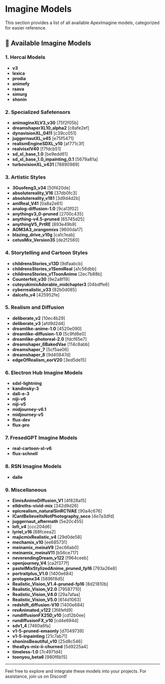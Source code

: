 # Imagine Models

This section provides a list of all available ApexImagine models, categorized for easier reference.

## 🚀 Available Imagine Models

### 1. **Hercai Models**

- **v3**
- **lexica**
- **prodia**
- **animefy**
- **raava**
- **simurg**
- **shonin**

### 2. **Specialized Safetensors**

- **animagineXLV3_v30** [75f2f05b]
- **dreamshaperXL10_alpha2** [c8afe2ef]
- **dynavisionXL_0411** [c39cc051]
- **juggernautXL_v45** [e75f5471]
- **realismEngineSDXL_v10** [af771c3f]
- **realvisxlV40** [f7fdcb51]
- **sd_xl_base_1.0** [be9edd61]
- **sd_xl_base_1.0_inpainting_0.1** [5679a81a]
- **turbovisionXL_v431** [78890989]

### 3. **Artistic Styles**

- **3Guofeng3_v34** [50f420de]
- **absolutereality_V16** [37db0fc3]
- **absolutereality_v181** [3d9d4d2b]
- **amIReal_V41** [0a8a2e61]
- **analog-diffusion-1.0** [9ca13f02]
- **anythingv3_0-pruned** [2700c435]
- **anything-v4.5-pruned** [65745d25]
- **anythingV5_PrtRE** [893e49b9]
- **AOM3A3_orangemixs** [9600da17]
- **blazing_drive_v10g** [ca1c1eab]
- **cetusMix_Version35** [de2f2560]

### 4. **Storytelling and Cartoon Styles**

- **childrensStories_v13D** [9dfaabcb]
- **childrensStories_v1SemiReal** [a1c56dbb]
- **childrensStories_v1ToonAnime** [2ec7b88b]
- **Counterfeit_v30** [9e2a8f19]
- **cuteyukimixAdorable_midchapter3** [04bdffe6]
- **cyberrealistic_v33** [82b0d085]
- **dalcefo_v4** [425952fe]

### 5. **Realism and Diffusion**

- **deliberate_v2** [10ec4b29]
- **deliberate_v3** [afd9d2d4]
- **dreamlike-anime-1.0** [4520e090]
- **dreamlike-diffusion-1.0** [5c9fd6e0]
- **dreamlike-photoreal-2.0** [fdcf65e7]
- **dreamshaper_6BakedVae** [114c8abb]
- **dreamshaper_7** [5cf5ae06]
- **dreamshaper_8** [9d40847d]
- **edgeOfRealism_eorV20** [3ed5de15]

### 6. **Electron Hub Imagine Models**

- **sdxl-lightning**
- **kandinsky-3**
- **dall-e-3**
- **niji-v6**
- **niji-v5**
- **midjourney-v6.1**
- **midjourney-v5**
- **flux-dev**
- **flux-pro**

### 7. **FresedGPT Imagine Models**

- **real-cartoon-xl-v6**
- **flux-schnell**

### 8. **RSN Imagine Models**

- **dalle**


### 9. **Miscellaneous**

- **EimisAnimeDiffusion_V1** [4f828a15]
- **elldreths-vivid-mix** [342d9d26]
- **epicrealism_naturalSinRC1VAE** [90a4c676]
- **ICantBelieveItsNotPhotography_seco** [4e7a3dfd]
- **juggernaut_aftermath** [5e20c455]
- **lofi_v4** [ccc204d6]
- **lyriel_v16** [68fceea2]
- **majicmixRealistic_v4** [29d0de58]
- **mechamix_v10** [ee685731]
- **meinamix_meinaV9** [2ec66ab0]
- **meinamix_meinaV11** [b56ce717]
- **neverendingDream_v122** [f964ceeb]
- **openjourney_V4** [ca2f377f]
- **pastelMixStylizedAnime_pruned_fp16** [793a26e8]
- **portraitplus_V1.0** [1400e684]
- **protogenx34** [5896f8d5]
- **Realistic_Vision_V1.4-pruned-fp16** [8d21810b]
- **Realistic_Vision_V2.0** [79587710]
- **Realistic_Vision_V4.0** [29a7afaa]
- **Realistic_Vision_V5.0** [614d1063]
- **redshift_diffusion-V10** [1400e684]
- **revAnimated_v122** [3f4fefd9]
- **rundiffusionFX25D_v10** [cd12b0ee]
- **rundiffusionFX_v10** [cd4e694d]
- **sdv1_4** [7460a6fa]
- **v1-5-pruned-emaonly** [d7049739]
- **v1-5-inpainting** [21c7ab71]
- **shoninsBeautiful_v10** [25d8c546]
- **theallys-mix-ii-churned** [5d9225a4]
- **timeless-1.0** [7c4971d4]
- **toonyou_beta6** [980f6b15]

---

Feel free to explore and integrate these models into your projects. For assistance, join us on Discord!
